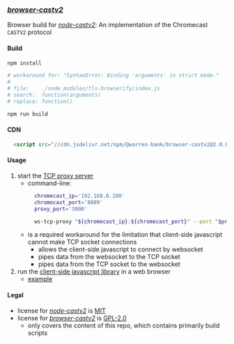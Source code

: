 ### [_browser-castv2_](https://github.com/warren-bank/browser-castv2)

Browser build for [_node-castv2_](https://github.com/thibauts/node-castv2): An implementation of the Chromecast `CASTV2` protocol

#### Build

```bash
npm install

# workaround for: "SyntaxError: Binding 'arguments' in strict mode."
#
# file:    ./node_modules/tls-browserify/index.js
# search:  function(arguments)
# replace: function()

npm run build
```

#### CDN

```html
  <script src="//cdn.jsdelivr.net/npm/@warren-bank/browser-castv2@2.0.0/dist/es2020/castv2.js"></script>
```

#### Usage

1. start the [TCP proxy server](https://github.com/zquestz/ws-tcp-proxy/releases)
   * command-line:
     ```bash
       chromecast_ip='192.168.0.100'
       chromecast_port='8009'
       proxy_port='3000'

       ws-tcp-proxy "${chromecast_ip}:${chromecast_port}" --port "$proxy_port"
     ```
   * is a required workaround for the limitation that client-side javascript cannot make TCP socket connections
     - allows the client-side javascript to connect by websocket
     - pipes data from the websocket to the TCP socket
     - pipes data from the TCP socket to the websocket
2. run the [client-side javascript library](./dist/es2020/castv2.js) in a web browser
   * [example](./example/htdocs/es2020.html)

#### Legal

* license for [_node-castv2_](https://github.com/thibauts/node-castv2/releases/tag/v0.1.10) is [MIT](https://github.com/thibauts/node-castv2/blob/v0.1.10/LICENSE)
* license for [_browser-castv2_](https://github.com/warren-bank/browser-castv2/releases/tag/v1.0.0) is [GPL-2.0](https://github.com/warren-bank/browser-castv2/blob/v1.0.0/LICENSE.txt)
  - only covers the content of this repo, which contains primarily build scripts
